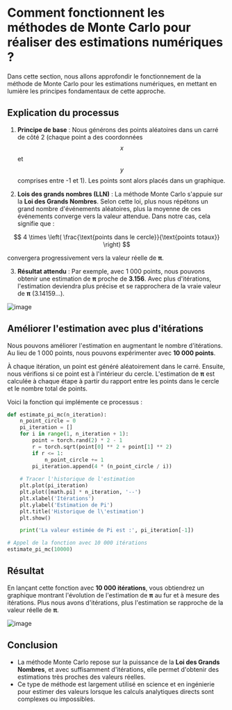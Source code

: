 # Comment fonctionnent les méthodes de Monte Carlo pour réaliser des estimations numériques ?

Dans cette section, nous allons approfondir le fonctionnement de la méthode de Monte Carlo pour les estimations numériques, en mettant en lumière les principes fondamentaux de cette approche.

## Explication du processus

1. **Principe de base** : Nous générons des points aléatoires dans un carré de côté 2 (chaque point a des coordonnées $$x$$ et $$y$$ comprises entre -1 et 1). Les points sont alors placés dans un graphique.

2. **Lois des grands nombres (LLN)** : La méthode Monte Carlo s'appuie sur la **Loi des Grands Nombres**. Selon cette loi, plus nous répétons un grand nombre d'événements aléatoires, plus la moyenne de ces événements converge vers la valeur attendue. Dans notre cas, cela signifie que :

$$
4 \times \left( \frac{\text{points dans le cercle}}{\text{points totaux}} \right)
$$

   convergera progressivement vers la valeur réelle de **π**.

3. **Résultat attendu** : Par exemple, avec 1 000 points, nous pouvons obtenir une estimation de **π** proche de **3.156**. Avec plus d'itérations, l'estimation deviendra plus précise et se rapprochera de la vraie valeur de **π** (3.14159...).


![image](https://github.com/user-attachments/assets/331d2232-eb3d-4ff1-b678-1fd5b1cfed85)



## Améliorer l'estimation avec plus d'itérations

Nous pouvons améliorer l'estimation en augmentant le nombre d'itérations. Au lieu de 1 000 points, nous pouvons expérimenter avec **10 000 points**.

À chaque itération, un point est généré aléatoirement dans le carré. Ensuite, nous vérifions si ce point est à l'intérieur du cercle. L'estimation de **π** est calculée à chaque étape à partir du rapport entre les points dans le cercle et le nombre total de points.

Voici la fonction qui implémente ce processus :

```python
def estimate_pi_mc(n_iteration):
    n_point_circle = 0
    pi_iteration = []
    for i in range(1, n_iteration + 1):
        point = torch.rand(2) * 2 - 1
        r = torch.sqrt(point[0] ** 2 + point[1] ** 2)
        if r <= 1:
            n_point_circle += 1
        pi_iteration.append(4 * (n_point_circle / i))
    
    # Tracer l'historique de l'estimation
    plt.plot(pi_iteration)
    plt.plot([math.pi] * n_iteration, '--')
    plt.xlabel('Itérations')
    plt.ylabel('Estimation de Pi')
    plt.title('Historique de l\'estimation')
    plt.show()

    print('La valeur estimée de Pi est :', pi_iteration[-1])

# Appel de la fonction avec 10 000 itérations
estimate_pi_mc(10000)
```

## Résultat

En lançant cette fonction avec **10 000 itérations**, vous obtiendrez un graphique montrant l'évolution de l'estimation de **π** au fur et à mesure des itérations. Plus nous avons d'itérations, plus l'estimation se rapproche de la valeur réelle de **π**.

![image](https://github.com/user-attachments/assets/31516b3a-88c9-4d6b-b959-dab649ff0a33)



## Conclusion

- La méthode Monte Carlo repose sur la puissance de la **Loi des Grands Nombres**, et avec suffisamment d'itérations, elle permet d'obtenir des estimations très proches des valeurs réelles. 
- Ce type de méthode est largement utilisé en science et en ingénierie pour estimer des valeurs lorsque les calculs analytiques directs sont complexes ou impossibles.
